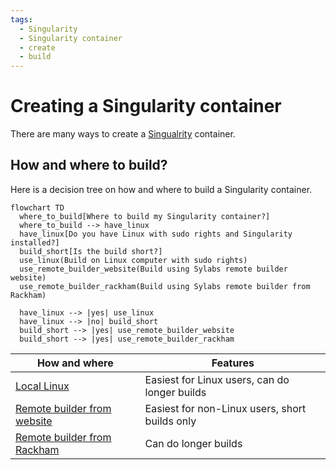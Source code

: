 ```yaml
---
tags:
  - Singularity
  - Singularity container
  - create
  - build
---
```


# Creating a Singularity container

There are many ways to create a [Singualrity](singularity.md) container.

## How and where to build?

Here is a decision tree on how and where to build a Singularity container.

```mermaid
flowchart TD
  where_to_build[Where to build my Singularity container?]
  where_to_build --> have_linux
  have_linux[Do you have Linux with sudo rights and Singularity installed?]
  build_short[Is the build short?]
  use_linux(Build on Linux computer with sudo rights)
  use_remote_builder_website(Build using Sylabs remote builder website)
  use_remote_builder_rackham(Build using Sylabs remote builder from Rackham)

  have_linux --> |yes| use_linux
  have_linux --> |no| build_short
  build_short --> |yes| use_remote_builder_website
  build_short --> |yes| use_remote_builder_rackham
```

How and where                                                                                                             |Features
--------------------------------------------------------------------------------------------------------------------------|----------------------------------------------
[Local Linux](create_singularity_container_from_a_singularity_script_on_linux.md)                                         |Easiest for Linux users, can do longer builds
[Remote builder from website](create_singularity_container_from_a_singularity_script_using_remote_builder.md)             |Easiest for non-Linux users, short builds only
[Remote builder from Rackham](create_singularity_container_from_a_singularity_script_using_remote_builder_from_rackham.md)|Can do longer builds
